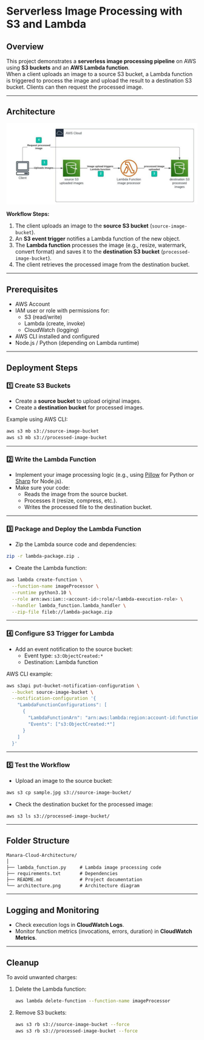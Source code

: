 # Serverless Image Processing with S3 and Lambda

## Overview
This project demonstrates a **serverless image processing pipeline** on AWS using **S3 buckets** and an **AWS Lambda function**.  
When a client uploads an image to a source S3 bucket, a Lambda function is triggered to process the image and upload the result to a destination S3 bucket. Clients can then request the processed image.

---

## Architecture

![Architecture Diagram](Serverless-Image-Processing-with-S3-and-Lambda.png)

**Workflow Steps:**

1. The client uploads an image to the **source S3 bucket** (`source-image-bucket`).
2. An **S3 event trigger** notifies a Lambda function of the new object.
3. The **Lambda function** processes the image (e.g., resize, watermark, convert format) and saves it to the **destination S3 bucket** (`processed-image-bucket`).
4. The client retrieves the processed image from the destination bucket.

---

## Prerequisites

- AWS Account  
- IAM user or role with permissions for:
  - S3 (read/write)  
  - Lambda (create, invoke)  
  - CloudWatch (logging)
- AWS CLI installed and configured
- Node.js / Python (depending on Lambda runtime)

---

## Deployment Steps

### 1️⃣ Create S3 Buckets
- Create a **source bucket** to upload original images.
- Create a **destination bucket** for processed images.

Example using AWS CLI:
```bash
aws s3 mb s3://source-image-bucket
aws s3 mb s3://processed-image-bucket
```

---

### 2️⃣ Write the Lambda Function
- Implement your image processing logic (e.g., using [Pillow](https://pillow.readthedocs.io/) for Python or [Sharp](https://sharp.pixelplumbing.com/) for Node.js).  
- Make sure your code:
  - Reads the image from the source bucket.
  - Processes it (resize, compress, etc.).
  - Writes the processed file to the destination bucket.

---

### 3️⃣ Package and Deploy the Lambda Function
- Zip the Lambda source code and dependencies:
```bash
zip -r lambda-package.zip .
```

- Create the Lambda function:
```bash
aws lambda create-function \
  --function-name imageProcessor \
  --runtime python3.10 \
  --role arn:aws:iam::<account-id>:role/<lambda-execution-role> \
  --handler lambda_function.lambda_handler \
  --zip-file fileb://lambda-package.zip
```

---

### 4️⃣ Configure S3 Trigger for Lambda
- Add an event notification to the source bucket:
  - Event type: `s3:ObjectCreated:*`
  - Destination: Lambda function

AWS CLI example:
```bash
aws s3api put-bucket-notification-configuration \
  --bucket source-image-bucket \
  --notification-configuration '{
    "LambdaFunctionConfigurations": [
      {
        "LambdaFunctionArn": "arn:aws:lambda:region:account-id:function:imageProcessor",
        "Events": ["s3:ObjectCreated:*"]
      }
    ]
  }'
```

---

### 5️⃣ Test the Workflow
- Upload an image to the source bucket:
```bash
aws s3 cp sample.jpg s3://source-image-bucket/
```

- Check the destination bucket for the processed image:
```bash
aws s3 ls s3://processed-image-bucket/
```

---

## Folder Structure
```
Manara-Cloud-Architecture/
│
├── lambda_function.py     # Lambda image processing code
├── requirements.txt       # Dependencies
├── README.md              # Project documentation
└── architecture.png       # Architecture diagram
```

---

## Logging and Monitoring
- Check execution logs in **CloudWatch Logs**.
- Monitor function metrics (invocations, errors, duration) in **CloudWatch Metrics**.

---

## Cleanup
To avoid unwanted charges:
1. Delete the Lambda function:
   ```bash
   aws lambda delete-function --function-name imageProcessor
   ```
2. Remove S3 buckets:
   ```bash
   aws s3 rb s3://source-image-bucket --force
   aws s3 rb s3://processed-image-bucket --force
   ```

